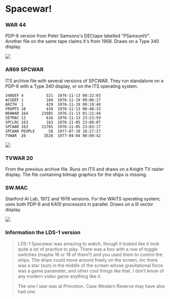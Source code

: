 # Spacewar!

### WAR 44

PDP-6 version from Peter Samsons's DECtape labelled "PSamsonIV".
Another file on the same tape claims it's from 1968.  Draws on a Type
340 display.

![](https://user-images.githubusercontent.com/775050/56470329-32d74300-6445-11e9-862c-a43edfc6a5be.png)

### AR69 SPCWAR

ITS archive file with several versions of SPCWAR.  They run standalone
on a PDP-6 with a Type 340 display, or on the ITS operating system.

```
340DEF 4          521  1976-11-13 00:32:03
ACSDEF 1          184  1976-11-19 09:06:17
ARITH  1          429  1976-11-19 09:19:48
FRGMTS 10         439  1976-11-13 00:48:33
NEWWAR 164      21985  1976-11-13 01:21:44
SETMAC 12         616  1976-11-13 23:23:59
SPCLRC 163        163  1976-11-05 23:08:07
SPCWAR 163      21765  1976-11-05 23:03:17
SPCWAR PEOPLE      58  1977-07-10 18:27:27
TVWAR  20        3528  1977-04-04 00:09:42
```

![](https://user-images.githubusercontent.com/775050/56470332-37036080-6445-11e9-915b-519d581e1397.jpeg)

### TVWAR 20

From the previous archive file.  Runs on ITS and draws on a Knight TV
raster display.  The file containing bitmap graphics for the ships is
missing.

### SW.MAC

Stanford AI Lab, 1972 and 1978 versions.  For the WAITS operating
system; uses both PDP-6 and KA10 processors in parallel.  Draws on a
III vector display.

![](https://user-images.githubusercontent.com/775050/83620670-eccc3880-a58d-11ea-9911-0938941fdb6f.png)

### Information the LDS-1 version

> LDS-1 Spacewar was amazing to watch, though it looked like it took quite a lot of practice to play.  There was a box with a row of toggle switches (maybe 16 or 18 of them?) and you used them to control the ships.  The ships could move around freely on the screen, iirc there was a star (sun) in the middle of the screen whose gravitational force was a game parameter, and other cool things like that.  I don't know of any modern video game anything like it.
> 
> The one I saw was at Princeton.  Case Western Reserve may have also had one.
